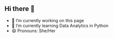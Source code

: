 ## Hi there 👋

- 🔭 I’m currently working on this page
- 🌱 I’m currently learning Data Analytics in Python
- 😄 Pronouns: She/Her
<!--
**k-kellyjane/k-kellyjane** is a ✨ _special_ ✨ repository because its `README.md` (this file) appears on your GitHub profile.

Here are some ideas to get you started:

- 🔭 I’m currently working on this page
- 🌱 I’m currently learning Data Analytics in Python
- 😄 Pronouns: She/Her
-->

